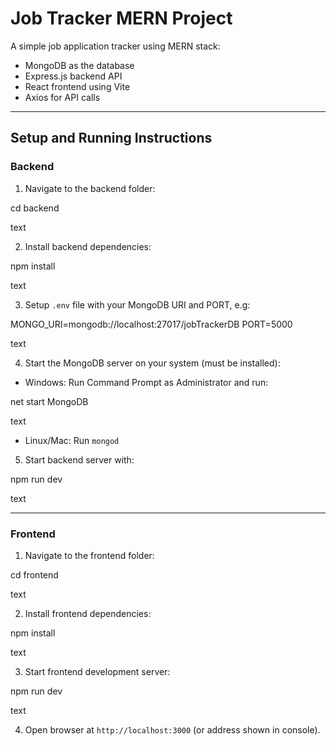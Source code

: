 # Job Tracker MERN Project

A simple job application tracker using MERN stack:
- MongoDB as the database
- Express.js backend API
- React frontend using Vite
- Axios for API calls

---

## Setup and Running Instructions

### Backend

1. Navigate to the backend folder:

cd backend

text

2. Install backend dependencies:

npm install

text

3. Setup `.env` file with your MongoDB URI and PORT, e.g:

MONGO_URI=mongodb://localhost:27017/jobTrackerDB
PORT=5000

text

4. Start the MongoDB server on your system (must be installed):

- Windows: Run Command Prompt as Administrator and run:

net start MongoDB

text

- Linux/Mac: Run `mongod`

5. Start backend server with:

npm run dev

text

---

### Frontend

1. Navigate to the frontend folder:

cd frontend

text

2. Install frontend dependencies:

npm install

text

3. Start frontend development server:

npm run dev

text

4. Open browser at `http://localhost:3000` (or address shown in console).
